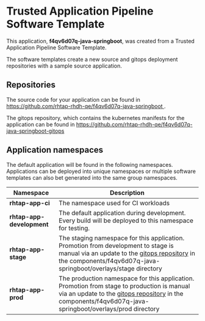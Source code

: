 # Trusted Application Pipeline Software Template

This application, **f4qv6d07q-java-springboot**, was created from a Trusted Application Pipeline Software Template.

The software templates create a new source and gitops deployment repositories with a sample source application. 

## Repositories

The source code for your application can be found in [https://github.com/rhtap-rhdh-qe/f4qv6d07q-java-springboot ](https://github.com/rhtap-rhdh-qe/f4qv6d07q-java-springboot ).
 
The gitops repository, which contains the kubernetes manifests for the application can be found in 
[https://github.com/rhtap-rhdh-qe/f4qv6d07q-java-springboot-gitops ](https://github.com/rhtap-rhdh-qe/f4qv6d07q-java-springboot-gitops ) 

## Application namespaces 

The default application will be found in the following namespaces. Applications can be deployed into unique namespaces or multiple software templates can also bet generated into the same group namespaces.  

|  Namespace   |  Description   |  
| -------- | -------- |
| **rhtap-app-ci** | The namespace used for CI workloads |
| **rhtap-app-development** | The default application during development. Every build will be deployed to this namespace for testing. |
| **rhtap-app-stage** | The staging namespace for this application. Promotion from development to stage is manual via an update to the [gitops repository](https://github.com/rhtap-rhdh-qe/f4qv6d07q-java-springboot-gitops ) in the components/f4qv6d07q-java-springboot/overlays/stage directory |
| **rhtap-app-prod** | The production namespace for this application. Promotion from stage to production is manual via an update to the [gitops repository](https://github.com/rhtap-rhdh-qe/f4qv6d07q-java-springboot-gitops ) in the components/f4qv6d07q-java-springboot/overlays/prod directory |